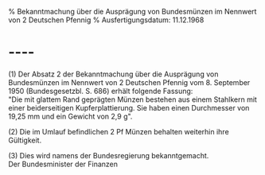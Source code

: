 % Bekanntmachung über die Ausprägung von Bundesmünzen im Nennwert von 2 Deutschen Pfennig
% Ausfertigungsdatum: 11.12.1968
 
# ----

(1) Der Absatz 2 der Bekanntmachung über die Ausprägung von Bundesmünzen im Nennwert von 2 Deutschen Pfennig vom 8. September 1950 (Bundesgesetzbl. S. 686) erhält folgende Fassung:  
"Die mit glattem Rand geprägten Münzen bestehen aus einem Stahlkern mit einer beiderseitigen Kupferplattierung. Sie haben einen Durchmesser von 19,25 mm und ein Gewicht von 2,9 g".

(2) Die im Umlauf befindlichen 2 Pf Münzen behalten weiterhin ihre Gültigkeit.

(3) Dies wird namens der Bundesregierung bekanntgemacht.   
Der Bundesminister der Finanzen
